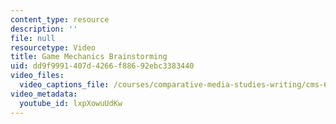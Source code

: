 ```yaml
---
content_type: resource
description: ''
file: null
resourcetype: Video
title: Game Mechanics Brainstorming
uid: dd9f9991-407d-4266-f886-92ebc3383440
video_files:
  video_captions_file: /courses/comparative-media-studies-writing/cms-611j-creating-video-games-fall-2014/projects/hello-waves/copy2_of_from-pitch-to-product/lxpXowuUdKw.vtt
video_metadata:
  youtube_id: lxpXowuUdKw
---
```

